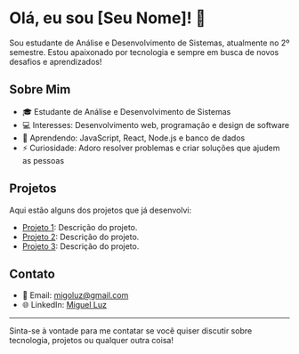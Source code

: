 # Olá, eu sou [Seu Nome]! 👋

Sou estudante de Análise e Desenvolvimento de Sistemas, atualmente no 2º semestre. Estou apaixonado por tecnologia e sempre em busca de novos desafios e aprendizados!

## Sobre Mim

- 🎓 Estudante de Análise e Desenvolvimento de Sistemas
- 💻 Interesses: Desenvolvimento web, programação e design de software
- 🌱 Aprendendo: JavaScript, React, Node.js e banco de dados
- ⚡ Curiosidade: Adoro resolver problemas e criar soluções que ajudem as pessoas

## Projetos

Aqui estão alguns dos projetos que já desenvolvi:

- [Projeto 1](link-do-projeto-1): Descrição do projeto.
- [Projeto 2](link-do-projeto-2): Descrição do projeto.
- [Projeto 3](link-do-projeto-3): Descrição do projeto.

## Contato

- 📧 Email: migoluz@gmail.com
- 🌐 LinkedIn: [Miguel Luz]([link-do-seu-linkedin](https://www.linkedin.com/in/miguel-luz-6356052a9/))

---

Sinta-se à vontade para me contatar se você quiser discutir sobre tecnologia, projetos ou qualquer outra coisa!
